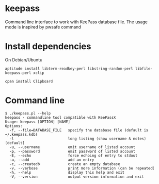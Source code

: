 keepass
=======

Command line interface to work with KeePass database file. The usage mode is inspired by pwsafe command

Install dependencies
====================

On Debian/Ubuntu
```shell
aptitude install libterm-readkey-perl libstring-random-perl libfile-keepass-perl xclip

cpan install Clipboard
```


Command line
============

```shell
$ ./keepass.pl --help
keepass - commandline tool compatible with KeePassX
Usage: keepass [OPTION] [NAME]
Options:
  -f, --file=DATABASE_FILE   specify the database file (default is ~/.keepass.kdb)
  -l                         long listing (show username & notes) [default]
  -u, --username             emit username of listed account
  -p, --password             emit password of listed account
  -E, --echo                 force echoing of entry to stdout
  -a, --add                  add an entry
  -c, --createdb             create an empty database
  -v, --verbose              print more information (can be repeated)
  -h, --help                 display this help and exit
  -V, --version              output version information and exit
```
